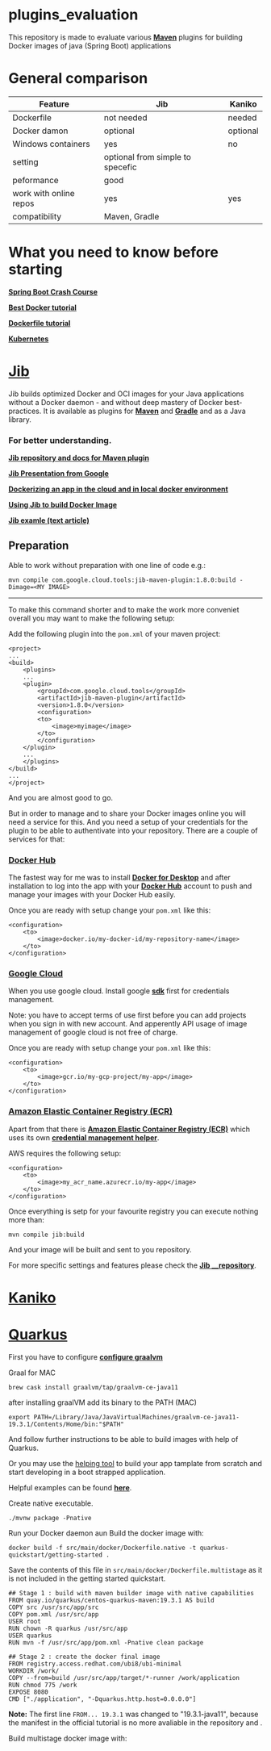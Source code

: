 # plugins_evaluation
This repository is made to evaluate various __[Maven](https://maven.apache.org/)__ plugins for building Docker images of java (Spring Boot) applications

# General comparison

| Feature | Jib |Kaniko|
| ------- | ----------- | ---------|
| Dockerfile   | not needed | needed|
| Docker damon   | optional | optional|
| Windows containers | yes | no |
| setting | optional from simple to specefic |
| peformance    | good |
| work with online repos    | yes | yes|
| compatibility    | Maven, Gradle | |

# What you need to know before starting

__[Spring Boot Crash Course](https://www.youtube.com/watch?v=vtPkZShrvXQ&t=)__

__[Best Docker tutorial](https://www.youtube.com/watch?v=YFl2mCHdv24)__

__[Dockerfile tutorial](https://www.youtube.com/watch?v=LQjaJINkQXY&t=)__

__[Kubernetes](https://www.youtube.com/watch?v=R-3dfURb2hA)__

# __[Jib](https://github.com/GoogleContainerTools/jib)__

Jib builds optimized Docker and OCI images for your Java applications without a Docker daemon - and without deep mastery of Docker best-practices. It is available as plugins for __[Maven](https://github.com/GoogleContainerTools/jib/tree/master/jib-maven-plugin#build-your-image)__ and __[Gradle](https://github.com/GoogleContainerTools/jib/tree/master/jib-gradle-plugin)__ and as a Java library.

### For better understanding.

__[Jib repository and docs for Maven plugin](https://github.com/GoogleContainerTools/jib/tree/master/jib-maven-plugin)__

__[Jib Presentation from Google](https://www.youtube.com/watch?v=H6gR_Cv4yWI)__

__[Dockerizing an app in the cloud and in local docker environment](https://www.youtube.com/watch?v=4lepROopuiw&t=)__

__[Using Jib to build Docker Image](https://www.youtube.com/watch?v=7BV3mn0cmJE&t=)__

__[Jib examle (text article)](https://www.baeldung.com/jib-dockerizing)__

## Preparation

Able to work without preparation with one line of code e.g.:

    mvn compile com.google.cloud.tools:jib-maven-plugin:1.8.0:build -Dimage=<MY IMAGE>

---
To make this command shorter and to make the work more conveniet overall you may want to make the following setup:

Add the following plugin into the `pom.xml` of your maven project:

    <project>
    ...
    <build>
        <plugins>
        ...
        <plugin>
            <groupId>com.google.cloud.tools</groupId>
            <artifactId>jib-maven-plugin</artifactId>
            <version>1.8.0</version>
            <configuration>
            <to>
                <image>myimage</image>
            </to>
            </configuration>
        </plugin>
        ...
        </plugins>
    </build>
    ...
    </project> 

And you are almost good to go.

But in order to manage and to share your Docker images online you will need a service for this. And you need a setup of your credentials for the plugin to be able to authentivate into your repository. There are a couple of services for that:

### __[Docker Hub](https://hub.docker.com)__

The fastest way for me was to install __[Docker for Desktop](https://hub.docker.com/?overlay=onboarding)__ and after installation to log into the app with your __[Docker Hub](https://hub.docker.com/)__ account to push and manage your images with your Docker Hub easily. 

Once you are ready with setup change your `pom.xml` like this:

    <configuration>
        <to>
            <image>docker.io/my-docker-id/my-repository-name</image>
        </to>
    </configuration>


### __[Google Cloud](https://cloud.google.com/)__
When you use google cloud. Install google __[sdk](https://cloud.google.com/sdk/docs/)__ first for credentials management.

Note: you have to accept terms of use first before you can add projects when you sign in with new account. And apperently API usage of image management of google cloud is not free of charge.

Once you are ready with setup change your `pom.xml` like this:

    <configuration>
        <to>
            <image>gcr.io/my-gcp-project/my-app</image>
        </to>
    </configuration>



### __[Amazon Elastic Container Registry (ECR)](https://aws.amazon.com/de/ecr/)__

Apart from that there is __[Amazon Elastic Container Registry (ECR)](https://aws.amazon.com/de/ecr/)__ which uses its own __[credential management helper](https://github.com/awslabs/amazon-ecr-credential-helper)__.

AWS requires the following setup:

    <configuration>
        <to>
            <image>my_acr_name.azurecr.io/my-app</image>
        </to>
    </configuration>

Once everything is setp for your favourite registry you can execute nothing more than:

    mvn compile jib:build

And your image will be built and sent to you repository.

For more specific settings and features please check the __[Jib __repository](https://github.com/GoogleContainerTools/jib/tree/master/jib-maven-plugin)__.

# __[Kaniko](https://github.com/GoogleContainerTools/kaniko)__

# __[Quarkus](https://quarkus.io/)__


First you have to configure __[configure graalvm](https://quarkus.io/guides/building-native-image#configuring-graalvm)__

Graal for MAC

    brew cask install graalvm/tap/graalvm-ce-java11
after installing graalVM add its binary to the PATH (MAC)
    
    export PATH=/Library/Java/JavaVirtualMachines/graalvm-ce-java11-19.3.1/Contents/Home/bin:"$PATH"

And follow further instructions to be able to build images with help of Quarkus.

Or you may use the [helping tool](https://code.quarkus.io/) to build your app tamplate from scratch and start developing in a boot strapped application.

Helpful examples can be found __[here](https://github.com/quarkusio/quarkus-quickstarts/)__.

Create native executable.

    ./mvnw package -Pnative

Run your Docker daemon aun Build the docker image with:

    docker build -f src/main/docker/Dockerfile.native -t quarkus-quickstart/getting-started .

Save the contents of this file in `src/main/docker/Dockerfile.multistage` as it is not included in the getting started quickstart.

    ## Stage 1 : build with maven builder image with native capabilities
    FROM quay.io/quarkus/centos-quarkus-maven:19.3.1 AS build
    COPY src /usr/src/app/src
    COPY pom.xml /usr/src/app
    USER root
    RUN chown -R quarkus /usr/src/app
    USER quarkus
    RUN mvn -f /usr/src/app/pom.xml -Pnative clean package

    ## Stage 2 : create the docker final image
    FROM registry.access.redhat.com/ubi8/ubi-minimal
    WORKDIR /work/
    COPY --from=build /usr/src/app/target/*-runner /work/application
    RUN chmod 775 /work
    EXPOSE 8080
    CMD ["./application", "-Dquarkus.http.host=0.0.0.0"]

__Note:__ The first line  `FROM... 19.3.1` was changed to "19.3.1-java11", because the manifest in the official tutorial is no more avaliable in the repository and .


Build multistage docker image with:


